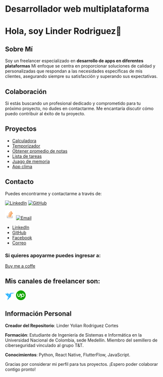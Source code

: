 # Desarrollador web multiplataforma

# Hola, soy Linder Rodriguez👋

## Sobre Mí
Soy un freelancer especializado en **desarrollo de apps en diferentes plataformas** Mi enfoque se centra en proporcionar soluciones de calidad y personalizadas que respondan a las necesidades específicas de mis clientes, asegurando siempre su satisfacción y superando sus expectativas.

## Colaboración
Si estás buscando un profesional dedicado y comprometido para tu próximo proyecto, no dudes en contactarme. Me encantaría discutir cómo puedo contribuir al éxito de tu proyecto.

## Proyectos
- [Calculadora](https://calculadorapll01.000webhostapp.com)
- [Temporizador](https://appcocina-3efxxmow5fsf7ua2orp5bd.streamlit.app)
- [Obtener promedio de notas](https://yolian007.github.io/Calcular-promedio/)
- [Lista de tareas](https://yolian007.github.io/Lista-de-tareas/)
- [Juago de memoria](https://yolianrodry.github.io/Juego-de-Memoria/)
- [App clima](https://yolian007.github.io/ClimasApp/)

## Contacto
Puedes encontrarme y contactarme a través de:

<p align="left">
  <a href="http://www.linkedin.com/in/linder-yolian-rodriguez-cortes-05ba592b9"><img src="https://img.icons8.com/fluent/48/000000/linkedin.png" alt="LinkedIn" width="32"></a>
  <a href="https://github.com/Yolian007"><img src="https://img.icons8.com/fluent/48/000000/github.png" alt="GitHub" width="32"></a>
  
  <a href="https://stackoverflow.com/users/24090991/albeiro-burbano"><img src="https://raw.githubusercontent.com/AlbeiroBurbano/ImagenesIconos/main/overflow.png" alt="Stack Overflow" width="32"></a>
  <a href="mailto:lirodriguezco@unal.edu.co"><img src="https://img.icons8.com/fluent/48/000000/mail.png" alt="Email" width="32"></a>
</p>

- [LinkedIn](http://www.linkedin.com/in/linder-yolian-rodriguez-cortes-05ba592b9)
- [GitHub](https://github.com/Yolian007)
- [Facebook](https://www.facebook.com/voy.lyrc/)
- [Correo](mailto:lirodriguezco@unal.edu.co)

### Si quieres apoyarme puedes ingresar a:

[Buy me a coffe](https://www.buymeacoffee.com/yolian)

## Mis canales de freelancer son:
  <a href="https://www.freelancer.com.co/u/Yolian007"><img src="https://raw.githubusercontent.com/AlbeiroBurbano/ImagenesIconos/main/freelancer.png" alt="Freelancer" width="32"></a>
  <a href="https://www.upwork.com/freelancers/~01c56d0167aff56423"><img src="https://raw.githubusercontent.com/AlbeiroBurbano/ImagenesIconos/main/upwork.png" alt="Upwork" width="32"></a>

## Información Personal

**Creador del Repositorio**: Linder Yolian Rodriguez Cortes

**Formación**: Estudiante de Ingeniería de Sistemas e Informática en la Universidad Nacional de Colombia, sede Medellín. Miembro del semillero de ciberseguridad vinculado al grupo T&T.


**Conocimientos**: Python, React Native, FlutterFlow, JavaScript.


Gracias por considerar mi perfil para tus proyectos. ¡Espero poder colaborar contigo pronto!




